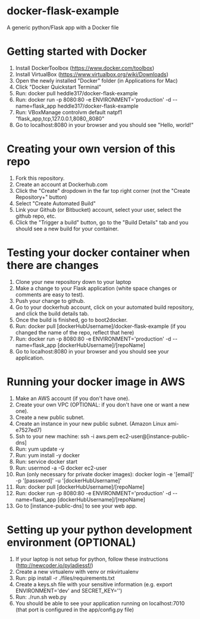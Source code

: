 # docker-flask-example
A generic python/Flask app with a Docker file

# Getting started with Docker
1. Install DockerToolbox (https://www.docker.com/toolbox)
2. Install VirtualBox (https://www.virtualbox.org/wiki/Downloads)
3. Open the newly installed "Docker" folder (in Applications for Mac)
4. Click "Docker Quickstart Terminal"
5. Run: docker pull heddle317/docker-flask-example
6. Run: docker run -p 8080:80 -e ENVIRONMENT='production' -d --name=flask_app heddle317/docker-flask-example
7. Run: VBoxManage controlvm default natpf1 "flask_app,tcp,127.0.0.1,8080,,8080"
8. Go to localhost:8080 in your browser and you should see "Hello, world!"

# Creating your own version of this repo
1. Fork this repository.
2. Create an account at Dockerhub.com
3. Click the "Create" dropdown in the far top right corner (not the "Create Repository+" button)
4. Select "Create Automated Build"
5. Link your Github (or Bitbucket) account, select your user, select the github repo, etc.
6. Click the "Trigger a build" button, go to the "Build Details" tab and you should see a new build for your container.

# Testing your docker container when there are changes
1. Clone your new repository down to your laptop
2. Make a change to your Flask application (white space changes or comments are easy to test).
3. Push your change to github.
4. Go to your dockerhub account, click on your automated build repository, and click the build details tab.
5. Once the build is finished, go to boot2docker.
6. Run: docker pull [dockerHubUsername]/docker-flask-example (if you changed the name of the repo, reflect that here)
7. Run: docker run -p 8080:80 -e ENVIRONMENT='production' -d --name=flask_app [dockerHubUsername]/[repoName]
8. Go to localhost:8080 in your browser and you should see your application.

# Running your docker image in AWS
1. Make an AWS account (if you don't have one).
2. Create your own VPC (OPTIONAL: if you don't have one or want a new one).
3. Create a new public subnet.
4. Create an instance in your new public subnet. (Amazon Linux ami-e7527ed7)
5. Ssh to your new machine: ssh -i aws.pem ec2-user@[instance-public-dns]
6. Run: yum update -y
7. Run: yum install -y docker
8. Run: service docker start
9. Run: usermod -a -G docker ec2-user
10. Run (only necessary for private docker images): docker login -e '[email]' -p '[password]' -u '[dockerHubUsername]'
11. Run: docker pull [dockerHubUsername]/[repoName]
12. Run: docker run -p 8080:80 -e ENVIRONMENT='production' -d --name=flask_app [dockerHubUsername]/[repoName]
13. Go to [instance-public-dns] to see your web app.

# Setting up your python development environment (OPTIONAL)
1. If your laptop is not setup for python, follow these instructions (http://newcoder.io/pyladiessf/)
2. Create a new virtualenv with venv or mkvirtualenv
3. Run: pip install -r ./files/requirements.txt
4. Create a keys.sh file with your sensitive information (e.g. export ENVIRONMENT='dev' and SECRET_KEY='')
5. Run: ./run.sh web.py
6. You should be able to see your application running on localhost:7010 (that port is configured in the app/config.py file)
